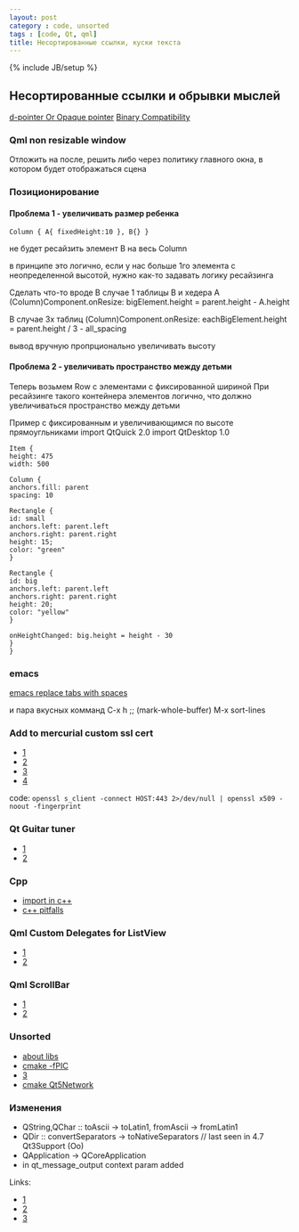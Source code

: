 ```yaml
---
layout: post
category : code, unsorted
tags : [code, Qt, qml]
title: Несортированные ссылки, куски текста
---
```

{% include JB/setup %}

## Несортированные ссылки и обрывки мыслей


[d-pointer Or Opaque pointer](http://en.wikipedia.org/wiki/Opaque_pointer)
[Binary Compatibility](http://techbase.kde.org/Policies/Binary_Compatibility_Issues_With_C++)

### Qml non resizable window
Отложить на после, решить либо через политику главного окна, в котором будет отображаться сцена


### Позиционирование
#### Проблема 1 - увеличивать размер ребенка
    Column { A{ fixedHeight:10 }, B{} }
не будет ресайзить элемент B на весь Column

в принципе это логично, если у нас больше 1го элемента с неопределенной высотой, нужно как-то задавать логику ресайзинга

Сделать что-то вроде
В случае 1 таблицы B и хедера A
    (Column)Component.onResize: bigElement.height = parent.height - A.height

В случае 3х таблиц
    (Column)Component.onResize: eachBigElement.height = parent.height / 3 - all_spacing

вывод вручную пропрционально увеличивать высоту


#### Проблема 2 - увеличивать пространство между детьми

Теперь возьмем Row с элементами с фиксированной шириной
При ресайзинге такого контейнера элементов логично, что должно увеличиваться пространство между детьми


Пример c фиксированным и увеличивающимся по высоте прямоугльниками
	import QtQuick 2.0
	import QtDesktop 1.0

	Item {
    height: 475
    width: 500

    Column {
    anchors.fill: parent
    spacing: 10

    Rectangle {
    id: small
    anchors.left: parent.left
    anchors.right: parent.right
    height: 15;
    color: "green"
    }

    Rectangle {
    id: big
    anchors.left: parent.left
    anchors.right: parent.right
    height: 20;
    color: "yellow"
    }

    onHeightChanged: big.height = height - 30
    }
	}



### emacs
[emacs replace tabs with spaces](http://dev-tricks.net/emacs-replace-tabs-with-spaces)

и пара вкусных комманд
     C-x h ;; (mark-whole-buffer)
     M-x sort-lines

### Add to mercurial custom ssl cert

* [1](http://stackoverflow.com/questions/7885785/using-openssl-to-get-the-certificate-from-a-server)
* [2](http://www.selenic.com/mercurial/hgrc.5.html#hostfingerprints)
* [3](http://mercurial.selenic.com/wiki/CACertificates)
* [4](http://moblog.wiredwings.com/archives/20110225/Linux-Shell-Script-to-Display-SHA1-Fingerprint-of-Remote-SSL-Certificates.html)

code: `openssl s_client -connect HOST:443 2>/dev/null | openssl x509 -noout -fingerprint`

### Qt Guitar tuner

* [1](https://projects.forum.nokia.com/guitartuner)
* [2](http://qt-project.org/doc/qt-4.8/demos-mobile-guitartuner.html)


### Cpp

* [import in c++](http://llvm.org/devmtg/2012-11/Gregor-Modules.pdf?=submit)
* [c++ pitfalls](http://www.horstmann.com/cpp/pitfalls.html)

### Qml Custom Delegates for ListView

* [1](http://cdumez.blogspot.com/2010/11/heterogeneous-list-model-in-qml.html)
* [2](http://qt-project.org/forums/viewthread/6126)

### Qml ScrollBar

* [1](http://qt-project.org/forums/viewthread/15283/)
* [2](https://bitbucket.org/gregschlom/qmlscrollbar/src/tip/ScrollBar.qml)


### Unsorted
* [about libs](http://www.akkadia.org/drepper/dsohowto.pdf)
* [cmake -fPIC](http://www.cmake.org/pipermail/cmake/2006-September/011316.html)
* [3](http://www.undeadly.org/cgi?action=article&sid=20081117202731)
* [cmake Qt5Network](https://github.com/jablonkai/XTrail/blob/master/CMakeLists.txt)


### Изменения

- QString,QChar :: toAscii -\> toLatin1, fromAscii -\> fromLatin1
- QDir :: convertSeparators -\> toNativeSeparators // last seen in 4.7 Qt3Support (Oo)
- QApplication -\> QCoreApplication
- in qt_message_output context param added

Links:
- [1](http://osdir.com/ml/kde-commits/2012-02/msg05459.html)
- [2](https://projects.kde.org/projects/kdesupport/akonadi/repository/revisions/ae4113cff6d1edce74a173560bd6367a7d26c643)
- [3](https://projects.kde.org/projects/kdesupport/akonadi/repository/revisions/ae4113cff6d1edce74a173560bd6367a7d26c643/diff/shared/akdebug.cpp)
